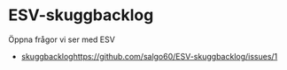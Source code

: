 # ESV-skuggbacklog
Öppna frågor vi ser med ESV

* [skuggbacklog](https://github.com/salgo60/ESV-skuggbacklog/issues/1)https://github.com/salgo60/ESV-skuggbacklog/issues/1
